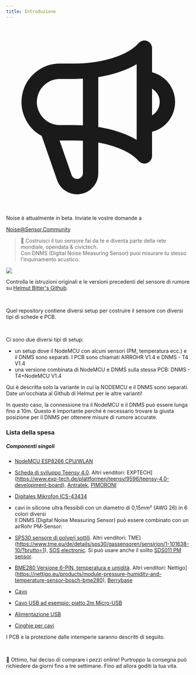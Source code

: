 ```yaml
---
title: Introduzione
---
```


  <div class="max-w-screen-xl mx-auto pt-5">
      <div class="p-2 rounded-lg bg-indigo-100 shadow-lg sm:p-3">
      <div class="flex items-center">
            <span class="p-2 rounded-lg bg-indigo-500">
              <svg class="h-8 w-8 text-white" fill="none" viewBox="0 0 24 24" stroke="currentColor">
                <path stroke-linecap="round" stroke-linejoin="round" stroke-width="2" d="M11 5.882V19.24a1.76 1.76 0 01-3.417.592l-2.147-6.15M18 13a3 3 0 100-6M5.436 13.683A4.001 4.001 0 017 6h1.832c4.1 0 7.625-1.234 9.168-3v14c-1.543-1.766-5.067-3-9.168-3H7a3.988 3.988 0 01-1.564-.317z" />
              </svg>
            </span>
        <div class="flex flex-wrap">
          <div class="flex-wrap flex">
            <p class="pt-1 text-indigo-700 font-medium">
                Noise è attualmente in beta. Inviate le vostre domande a</p>
          <a href="mailto:Noise@Sensor.Community" class="ml-1 font-medium underline text-white hover:text-amber-600">
                  Noise@Sensor.Community</a>
          </div>
           </div>
      </div>
    </div>
  </div>



> 🚧 Costruisci il tuo sensore fai da te e diventa parte della rete mondiale, opendata & civictech. <br> Con DNMS (Digital Noise Measuring Sensor) puoi misurare tu stesso l'inquinamento acustico.

<img src="../docs/dnms/dnms-noise-measuring-sensor-kit.jpg" style="display: block; margin: 1em 0" loading="lazy"/>


Controlla le istruzioni originali e le versioni precedenti del sensore di rumore su [Helmut Bitter's Github](https://github.com/hbitter/DNMS/tree/master/Manual).

<br>

Quel repository contiene diversi setup per costruire il sensore con diversi tipi di schede e PCB.

<br>

Ci sono due diversi tipi di setup:

* un setup dove il NodeMCU con alcuni sensori (PM, temperatura ecc.) e il DNMS sono separati. I PCB sono chiamati AIRROHR V1.4 e DNMS - T4 V1.4
* una versione combinata di NodeMCU e DNMS sulla stessa PCB: DNMS - T4+NodeMCU V1.4

Qui è descritta solo la variante in cui la NODEMCU e il DNMS sono separati. Date un'occhiata al Github di Helmut per le altre varianti!

In questo caso, la connessione tra il NodeMCU e il DNMS può essere lunga fino a 10m. Questo è importante perché è necessario trovare la giusta posizione per il DNMS per ottenere misure di rumore accurate.

### Lista della spesa

##### Componenti singoli
* [NodeMCU ESP8266 CPU/WLAN](https://www.aliexpress.com/wholesale?groupsort=1&SortType=price_asc&SearchText=nodemcu+v3+esp8266+ch340)
* [Scheda di sviluppo Teensy 4.0](https://www.pjrc.com/store/teensy40.html). Altri venditori: EXPTECH](https://www.exp-tech.de/plattformen/teensy/9596/teensy-4.0-development-board), [Antratek](https://www.antratek.de/teensy-4-0), [PIMORONI](https://shop.pimoroni.com/products/teensy-4-0-development-board)
* [Digitales Mikrofon ICS-43434](https://www.tindie.com/products/onehorse/ics43434-i2s-digital-microphone/)
* cavi in silicone ultra flessibili con un diametro di 0,15mm² (AWG 26) in 6 colori diversi
  <br>
  Il DNMS (Digital Noise Measuring Sensor) può essere combinato con un airRohr PM-Sensor:

* [SPS30 sensore di polveri sottili](https://www.sparkfun.com/products/15103). Altri venditori: TME](https://www.tme.eu/de/details/sps30/gassensoren/sensirion/1-101638-10/?brutto=1), [SOS electronic](https://www.soselectronic.de/products/sensirion/sps30-2-304234). Si può usare anche il solito [SDS011 PM sensor](https://de.aliexpress.com/wholesale?catId=0&initiative_id=AS_20200813122806&SearchText=sds011).
* [BME280 Versione 6-PIN, temperatura e umidità](https://www.aliexpress.com/wholesale?catId=0&initiative_id=SB_20200308040440&SearchText=bme280+-5V+%2B3.3V). Altri venditori: Nettigo](https://nettigo.eu/products/module-pressure-humidity-and-temperature-sensor-bosch-bme280), [Berrybase](https://www.berrybase.de/sensoren-module/feuchtigkeit/gy-bme280-breakout-board-3in1-sensor-f-252-r-temperatur-luftfeuchtigkeit-und-luftdruck?c=92)
* [Cavo](http://www.aliexpress.com/wholesale?groupsort=1&SortType=price_asc&SearchText=Dupont+cavo+20cm+femmina-femmina)
* [Cavo USB ad esempio: piatto 2m Micro-USB](https://www.aliexpress.com/wholesale?catId=0&initiative_id=SB_20200308040708&SearchText=micro+usb+piatto+cavo+2m)
* [Alimentazione USB](https://www.aliexpress.com/wholesale?catId=0&initiative_id=SB_20200308040834&SearchText=single+micro+usb+eu+power+supply)
* [Cinghie per cavi](https://www.aliexpress.com/wholesale?catId=0&initiative_id=SB_20200308040852&SearchText=cable+straps)

I PCB e la protezione dalle intemperie saranno descritti di seguito.

<br>

🙌 Ottimo, hai deciso di comprare i pezzi online!
Purtroppo la consegna può richiedere da giorni fino a tre settimane.
Fino ad allora goditi la tua vita️.

